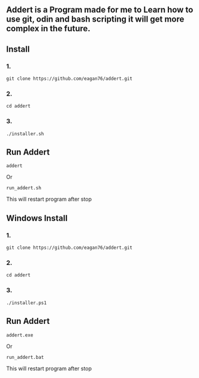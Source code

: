 ## Addert is a Program made for me to Learn how to use git, odin and bash scripting it will get more complex in the future.
## Install 
### 1.
```
git clone https://github.com/eagan76/addert.git
```
### 2.
```
cd addert
```
###  3.
```
./installer.sh
```
## Run Addert
```
addert
```
Or 
```
run_addert.sh
```
This will restart program after stop
## Windows Install
### 1.
```
git clone https://github.com/eagan76/addert.git
```
### 2.
```
cd addert
```
###  3.
```
./installer.ps1
```
## Run Addert
```
addert.exe
```
Or 
```
run_addert.bat
```
This will restart program after stop
